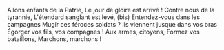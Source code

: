Allons enfants de la Patrie, Le jour de gloire est arrivé ! Contre nous de la tyrannie, L'étendard sanglant est levé, (bis) Entendez-vous dans les campagnes Mugir ces féroces soldats ? Ils viennent jusque dans vos bras Égorger vos fils, vos compagnes ! Aux armes, citoyens, Formez vos bataillons, Marchons, marchons !
